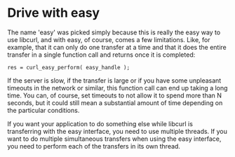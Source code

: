 # Drive with easy

The name 'easy' was picked simply because this is really the easy way to use
libcurl, and with easy, of course, comes a few limitations. Like, for example,
that it can only do one transfer at a time and that it does the entire transfer in
a single function call and returns once it is completed:

    res = curl_easy_perform( easy_handle );

If the server is slow, if the transfer is large or if you have some unpleasant
timeouts in the network or similar, this function call can end up taking a
long time. You can, of course, set timeouts to not allow it to spend more
than N seconds, but it could still mean a substantial amount of time depending
on the particular conditions.

If you want your application to do something else while libcurl is transferring
with the easy interface, you need to use multiple threads. If you want to do
multiple simultaneous transfers when using the easy interface, you need to perform
each of the transfers in its own thread.

